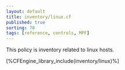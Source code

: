 ```yaml
---
layout: default
title: inventory/linux.cf
published: true
sorting: 70
tags: [reference, controls, MPF]
---
```


This policy is inventory related to linux hosts.

[%CFEngine_library_include(inventory/linux)%]

